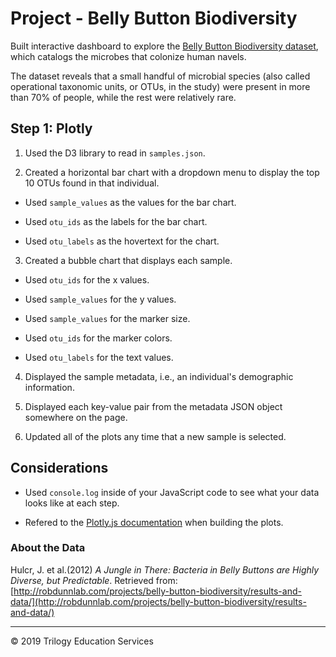 # Project - Belly Button Biodiversity

Built interactive dashboard to explore the [Belly Button Biodiversity dataset](http://robdunnlab.com/projects/belly-button-biodiversity/), which catalogs the microbes that colonize human navels.

The dataset reveals that a small handful of microbial species (also called operational taxonomic units, or OTUs, in the study) were present in more than 70% of people, while the rest were relatively rare.

## Step 1: Plotly

1. Used the D3 library to read in `samples.json`.

2. Created a horizontal bar chart with a dropdown menu to display the top 10 OTUs found in that individual.

* Used `sample_values` as the values for the bar chart.

* Used `otu_ids` as the labels for the bar chart.

* Used `otu_labels` as the hovertext for the chart.


3. Created a bubble chart that displays each sample.

* Used `otu_ids` for the x values.

* Used `sample_values` for the y values.

* Used `sample_values` for the marker size.

* Used `otu_ids` for the marker colors.

* Used `otu_labels` for the text values.

4. Displayed the sample metadata, i.e., an individual's demographic information.

5. Displayed each key-value pair from the metadata JSON object somewhere on the page.

6. Updated all of the plots any time that a new sample is selected.


## Considerations

* Used `console.log` inside of your JavaScript code to see what your data looks like at each step.

* Refered to the [Plotly.js documentation](https://plot.ly/javascript/) when building the plots.

### About the Data

Hulcr, J. et al.(2012) _A Jungle in There: Bacteria in Belly Buttons are Highly Diverse, but Predictable_. Retrieved from: [http://robdunnlab.com/projects/belly-button-biodiversity/results-and-data/](http://robdunnlab.com/projects/belly-button-biodiversity/results-and-data/)

- - -

© 2019 Trilogy Education Services
